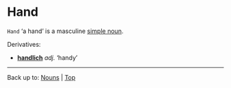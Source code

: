 # Hand

`Hand` ‘a hand’ is a masculine [simple noun](../../simpleNouns.md).

Derivatives:
- **[handlich](../../../adjectives/h/ha/handlich.md)** *adj.* ‘handy’

----

Back up to: [Nouns](../../index.md) | [Top](../../../index.md)
